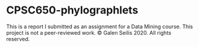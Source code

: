 # CPSC650-phylographlets
This is a report I submitted as an assignment for a Data Mining course. This project is not a peer-reviewed work. © Galen Seilis 2020. All rights reserved.
